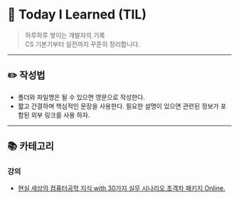 # 📅 Today I Learned (TIL)

> 하루하루 쌓이는 개발자의 기록  
> CS 기본기부터 실전까지 꾸준히 정리합니다.

---

## ✏️ 작성법

- 폴더와 파일명은 될 수 있으면 영문으로 작성한다.
- 짧고 간결하며 핵심적인 문장을 사용한다. 필요한 설명이 있으면 관련된 정보가 포함된 외부 링크를 사용 하자.

---

## 📚 카테고리

### 강의

- [현실 세상의 컴퓨터공학 지식 with 30가지 실무 시나리오 초격차 패키지 Online.](./lecture/dev-online-newcomputer/README.md)